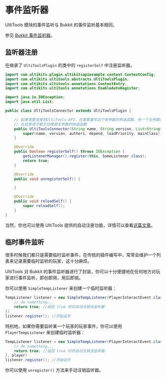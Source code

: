 # 事件监听器

UltiTools 模块的事件监听与 Bukkit 的事件监听基本相同。

参见 [Bukkit 事件监听器](https://bukkit.gamepedia.com/Event_API_Reference)。

## 监听器注册

在继承了 `UltiToolsPlugin` 的类中的 `registerSelf` 中注册监听器。

```java
import com.ultikits.plugin.ultikitsapiexample.context.ContextConfig;
import com.ultikits.ultitools.abstracts.UltiToolsPlugin;
import com.ultikits.ultitools.annotations.ContextEntry;
import com.ultikits.ultitools.annotations.EnableAutoRegister;

import java.io.IOException;
import java.util.List;

public class UltiToolsConnector extends UltiToolsPlugin {

    // 如果需要连接到UltiTools-API，则需要重写这个有参数的构造函数，另一个无参数的是给模块开发使用的。
    // 在这里请不要主动使用无参数的构造函数
    public UltiToolsConnector(String name, String version, List<String> authors, List<String> depend, int loadPriority, String mainClass) {
        super(name, version, authors, depend, loadPriority, mainClass);
    }

    @Override
    public boolean registerSelf() throws IOException {
        getListenerManager().register(this, SomeListener.class);
        return true;
    }

    @Override
    public void unregisterSelf() {

    }

    @Override
    public void reloadSelf() {
        super.reloadSelf();
    }
}
```

当然，你也可以使用 UltiTools 提供的自动注册功能，详情可以查看[这篇文章](/guide/advanced/auto-register)。


## 临时事件监听

很多时候我们都只是需要临时监听事件，在传统的插件编写中，常常会维护一个列表来记录需要临时监听的玩家，这十分麻烦。

UltiTools 对 Bukkit 的事件监听器进行了封装，你可以十分便捷地在任何地方对玩家进行事件监听，即创即用，用后即销。

你可以使用 `SimpleTempListener` 来创建一个临时监听器：

```java
TempListener listener = new SimpleTempListener(PlayerInteractEvent.class, event -> {
    // do something...
    return true; //返回 true 时将自动注销该监听器
})
listener.register(); //开始监听
```

特别地，如果你需要监听某一个玩家的玩家事件，你可以使用 `PlayerTempListener` 来创建临时监听器：

```java
TempListener listener = new SimpleTempListener(PlayerInteractEvent.class, event -> {
    // do something...
    return true; //返回 true 时将自动注销该监听器
}, player)
listener.register(); //开始监听
```

你可以使用 `unregister()` 方法来手动注销监听器。